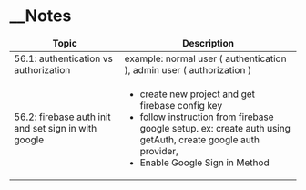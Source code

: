 # \_\_Notes

<table>
  <thead align="center">
    <tr border: none;>
      <td><b>Topic</b></td>
      <td><b>Description</b></td>
    </tr>
  </thead>
  <tbody>
    <tr>
      <td>56.1: authentication vs authorization</td>
      <td>example: normal user ( authentication ), admin user ( authorization ) </td>
    </tr>
     <tr>
      <td>56.2: firebase auth init and set sign in with google</td>
      <td> 
      <ul>
      <li> create new project and get firebase config key </li>
      <li> follow instruction from firebase google setup. ex: create auth using getAuth, create google auth provider, </li>
      <li>Enable Google Sign in Method </li>
      </ul>
      </td>
    </tr>
    
  </tbody>
</table>
